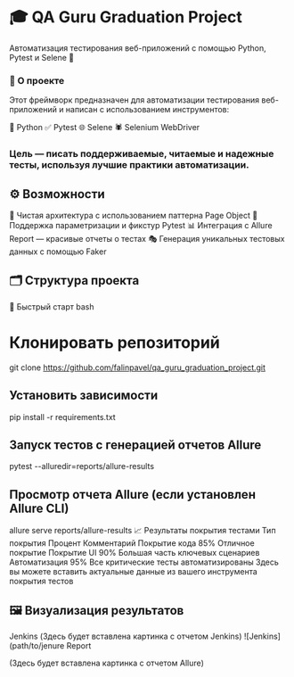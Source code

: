 # 🎓 QA Guru Graduation Project
Автоматизация тестирования веб-приложений с помощью Python, Pytest и Selene 🚀

### 📖 О проекте
Этот фреймворк предназначен для автоматизации тестирования веб-приложений и написан с использованием инструментов:

🐍 Python
✅ Pytest
🌐 Selene
🕷️ Selenium WebDriver

### Цель — писать поддерживаемые, читаемые и надежные тесты, используя лучшие практики автоматизации.

## ⚙️ Возможности
📂 Чистая архитектура с использованием паттерна Page Object
🧪 Поддержка параметризации и фикстур Pytest
📊 Интеграция с Allure Report — красивые отчеты о тестах
🎭 Генерация уникальных тестовых данных с помощью Faker

## 🗂️ Структура проекта

🏃 Быстрый старт
bash
# Клонировать репозиторий
git clone https://github.com/falinpavel/qa_guru_graduation_project.git

## Установить зависимости
pip install -r requirements.txt

## Запуск тестов с генерацией отчетов Allure
pytest --alluredir=reports/allure-results

## Просмотр отчета Allure (если установлен Allure CLI)
allure serve reports/allure-results
📈 Результаты покрытия тестами
Тип покрытия	Процент	Комментарий
Покрытие кода	85%	Отличное покрытие
Покрытие UI	90%	Большая часть ключевых сценариев
Автоматизация	95%	Все критические тесты автоматизированы
Здесь вы можете вставить актуальные данные из вашего инструмента покрытия тестов

## 🖼️ Визуализация результатов
Jenkins
(Здесь будет вставлена картинка с отчетом Jenkins)
![Jenkins](path/to/jenure Report

(Здесь будет вставлена картинка с отчетом Allure)